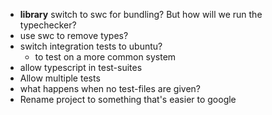 - **library** switch to swc for bundling? But how will we run the typechecker?
- use swc to remove types?
- switch integration tests to ubuntu?
  - to test on a more common system
- allow typescript in test-suites
- Allow multiple tests
- what happens when no test-files are given?
- Rename project to something that's easier to google
